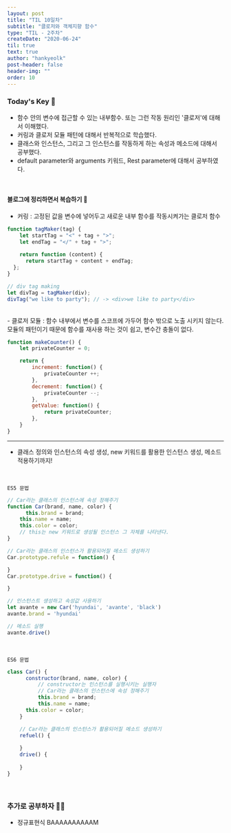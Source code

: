 ```yaml
---
layout: post
title: "TIL 10일차"
subtitle: "클로저와 객체지향 함수"
type: "TIL - 2주차"
createDate: "2020-06-24"
til: true
text: true
author: "hankyeolk"
post-header: false
header-img: ""
order: 10
---
```


### Today's Key 🔑

- 함수 안의 변수에 접근할 수 있는 내부함수. 또는 그런 작동 원리인 '클로저'에 대해서 이해했다.
- 커링과 클로저 모듈 패턴에 대해서 반복적으로 학습했다.
- 클래스와 인스턴스, 그리고 그 인스턴스를 작동하게 하는 속성과 메소드에 대해서 공부했다.
- default parameter와 arguments 키워드, Rest parameter에 대해서 공부하였다.

<br>

#### 블로그에 정리하면서 복습하기 🚀

- 커링 : 고정된 값을 변수에 넣어두고 새로운 내부 함수를 작동시켜가는 클로저 함수

```js
function tagMaker(tag) {
    let startTag = "<" + tag + ">";
    let endTag = "</" + tag + ">";
    
    return function (content) {
      return startTag + content + endTag;
  };
}

// div tag making
let divTag = tagMaker(div);
divTag("we like to party"); // -> <div>we like to party</div>
```
<br>
- 클로저 모듈 : 함수 내부에서 변수를 스코프에 가두어 함수 밖으로 노출 시키지 않는다. 모듈의 패턴이기 때문에 함수를 재사용 하는 것이 쉽고, 변수간 충돌이 없다.

```jsx
function makeCounter() {
    let privateCounter = 0;

    return {
        increment: function() {
            privateCounter ++;
        },
        decrement: function() {
            privateCounter --;
        },
        getValue: function() {
            return privateCounter;
        },
    }
}
```


---

- 클래스 정의와 인스턴스의 속성 생성, new 키워드를 활용한 인스턴스 생성, 메소드 적용하기까지!
<br>

`ES5 문법`
```js
// Car라는 클래스의 인스턴스에 속성 정해주기
function Car(brand, name, color) {
	  this.brand = brand;
    this.name = name;
    this.color = color;
    // this는 new 키워드로 생성될 인스턴스 그 자체를 나타낸다.
}

// Car라는 클래스의 인스턴스가 활용되어질 메소드 생성하기
Car.prototype.refule = function() {

}
Car.prototype.drive = function() {

}

// 인스턴스트 생성하고 속성값 사용하기
let avante = new Car('hyundai', 'avante', 'black')
avante.brand = 'hyundai'

// 메소드 실행
avante.drive()
```
<br>

`ES6 문법`
```js
class Car() {
	  constructor(brand, name, color) {
		  // constructor는 인스턴스를 실행시키는 실행자
		  // Car라는 클래스의 인스턴스에 속성 정해주기
		  this.brand = brand;
		  this.name = name;
      this.color = color;
	}

	// Car라는 클래스의 인스턴스가 활용되어질 메소드 생성하기
	refuel() {
	
	}
	drive() {
	
	}
}
```

<br>

### 추가로 공부하자 💪🏼

- 정규표현식 BAAAAAAAAAAM